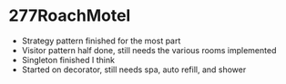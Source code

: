 # 277RoachMotel
- Strategy pattern finished for the most part
- Visitor pattern half done, still needs the various rooms implemented
- Singleton finished I think
- Started on decorator, still needs spa, auto refill, and shower
